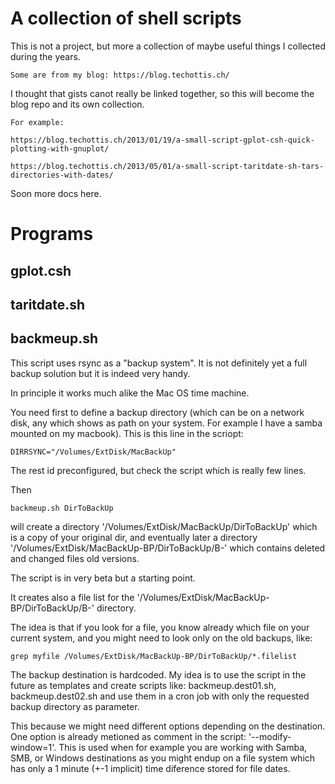 # A collection of shell scripts

This is not a project, but more a collection of maybe
useful things I collected during the years.

    Some are from my blog: https://blog.techottis.ch/

I thought that gists canot really be linked together,
so this will become the blog repo and its own collection.

    For example:

	https://blog.techottis.ch/2013/01/19/a-small-script-gplot-csh-quick-plotting-with-gnuplot/

	https://blog.techottis.ch/2013/05/01/a-small-script-taritdate-sh-tars-directories-with-dates/
	    
Soon more docs here.

# Programs

 ## gplot.csh

 ## taritdate.sh

 ## backmeup.sh

 This script uses rsync as a "backup system". It is not definitely yet a full backup solution but
 it is indeed very handy.

 In principle it works much alike the Mac OS time machine.

You need first to define a backup directory (which can be on a network disk, any which shows as path on your
system. For example I have a samba mounted on my macbook). This is this line in the scriopt:

    DIRRSYNC="/Volumes/ExtDisk/MacBackUp"

The rest id preconfigured, but check the script which is really few lines.

Then

    backmeup.sh DirToBackUp

will create a directory '/Volumes/ExtDisk/MacBackUp/DirToBackUp' which is a copy of your original dir,
and eventually later a directory '/Volumes/ExtDisk/MacBackUp-BP/DirToBackUp/B-<DATE>' which contains deleted
and changed files old versions.

The script is in very beta but a starting point.

It creates also a file list for the '/Volumes/ExtDisk/MacBackUp-BP/DirToBackUp/B-<DATE>' directory.

The idea is that if you look for a file, you know already which file on your current system,
and you might need to look only on the old backups, like:

    grep myfile /Volumes/ExtDisk/MacBackUp-BP/DirToBackUp/*.filelist

The backup destination is hardcoded. My idea is to use the script in the future as templates
and create scripts like: backmeup.dest01.sh, backmeup.dest02.sh and use them in a cron job
with only the requested backup directory as parameter.

This because we might need different options depending on the destination. One option is already
metioned as comment in the script: '--modify-window=1'.
This is used when for example you are working with Samba, SMB, or Windows destinations as you
might endup on a file system which has only a 1 minute (+-1 implicit) time diference stored
for file dates.